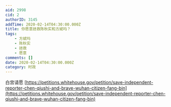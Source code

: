 ```yaml
---
aid: 2998
cid: 2
authorID: 3145
addTime: 2020-02-14T04:30:00.000Z
title: 你愿意拯救陈秋实和方斌吗？
tags:
    - 方斌吗
    - 陈秋实
    - 拯救
    - 愿意
comments: []
date: 2020-02-14T04:30:00.000Z
category: 时政
---
```


白宫请愿 [https://petitions.whitehouse.gov/petition/save-independent-reporter-chen-qiushi-and-brave-wuhan-citizen-fang-bin](https://petitions.whitehouse.gov/petition/save-independent-reporter-chen-qiushi-and-brave-wuhan-citizen-fang-bin)
